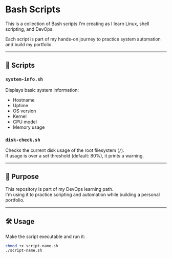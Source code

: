 # Bash Scripts

This is a collection of Bash scripts I'm creating as I learn Linux, shell scripting, and DevOps.

Each script is part of my hands-on journey to practice system automation and build my portfolio.

---

## 📜 Scripts

### `system-info.sh`
Displays basic system information:
- Hostname
- Uptime
- OS version
- Kernel
- CPU model
- Memory usage

### `disk-check.sh`
Checks the current disk usage of the root filesystem (`/`).  
If usage is over a set threshold (default: 80%), it prints a warning.

---

## 🚀 Purpose

This repository is part of my DevOps learning path.  
I'm using it to practice scripting and automation while building a personal portfolio.

---

## 🛠️ Usage

Make the script executable and run it:

```bash
chmod +x script-name.sh
./script-name.sh
